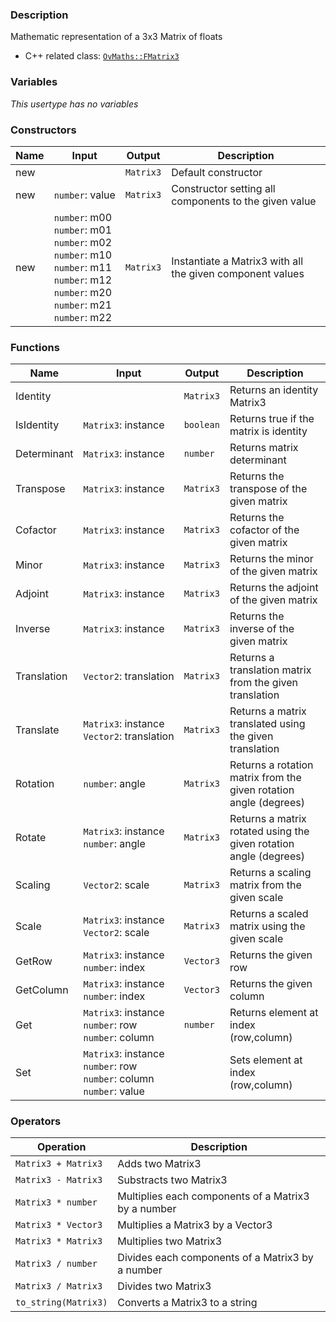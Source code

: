 ### Description
Mathematic representation of a 3x3 Matrix of floats

- C++ related class: [`OvMaths::FMatrix3`](https://github.com/adriengivry/Overload/blob/develop/Sources/Overload/OvMaths/include/OvMaths/FMatrix3.h)

### Variables
_This usertype has no variables_

### Constructors
|Name|Input|Output|Description|
|-|-|-|-|
|new||`Matrix3`|Default constructor|
|new|`number`:&nbsp;value<br>|`Matrix3`|Constructor setting all components to the given value|
|new|`number`:&nbsp;m00<br>`number`:&nbsp;m01<br>`number`:&nbsp;m02<br>`number`:&nbsp;m10<br>`number`:&nbsp;m11<br>`number`:&nbsp;m12<br>`number`:&nbsp;m20<br>`number`:&nbsp;m21<br>`number`:&nbsp;m22<br>|`Matrix3`|Instantiate a Matrix3 with all the given component values|

### Functions
|Name|Input|Output|Description|
|-|-|-|-|
|Identity||`Matrix3`|Returns an identity Matrix3|
|IsIdentity|`Matrix3`:&nbsp;instance<br>|`boolean`|Returns true if the matrix is identity|
|Determinant|`Matrix3`:&nbsp;instance<br>|`number`|Returns matrix determinant|
|Transpose|`Matrix3`:&nbsp;instance<br>|`Matrix3`|Returns the transpose of the given matrix|
|Cofactor|`Matrix3`:&nbsp;instance<br>|`Matrix3`|Returns the cofactor of the given matrix|
|Minor|`Matrix3`:&nbsp;instance<br>|`Matrix3`|Returns the minor of the given matrix|
|Adjoint|`Matrix3`:&nbsp;instance<br>|`Matrix3`|Returns the adjoint of the given matrix|
|Inverse|`Matrix3`:&nbsp;instance<br>|`Matrix3`|Returns the inverse of the given matrix|
|Translation|`Vector2`:&nbsp;translation<br>|`Matrix3`|Returns a translation matrix from the given translation|
|Translate|`Matrix3`:&nbsp;instance<br>`Vector2`:&nbsp;translation<br>|`Matrix3`|Returns a matrix translated using the given translation|
|Rotation|`number`:&nbsp;angle<br>|`Matrix3`|Returns a rotation matrix from the given rotation angle (degrees)|
|Rotate|`Matrix3`:&nbsp;instance<br>`number`:&nbsp;angle<br>|`Matrix3`|Returns a matrix rotated using the given rotation angle (degrees)|
|Scaling|`Vector2`:&nbsp;scale<br>|`Matrix3`|Returns a scaling matrix from the given scale|
|Scale|`Matrix3`:&nbsp;instance<br>`Vector2`:&nbsp;scale<br>|`Matrix3`|Returns a scaled matrix using the given scale|
|GetRow|`Matrix3`:&nbsp;instance<br>`number`:&nbsp;index<br>|`Vector3`|Returns the given row|
|GetColumn|`Matrix3`:&nbsp;instance<br>`number`:&nbsp;index<br>|`Vector3`|Returns the given column|
|Get|`Matrix3`:&nbsp;instance<br>`number`:&nbsp;row<br>`number`:&nbsp;column<br>|`number`|Returns element at index (row,column)|
|Set|`Matrix3`:&nbsp;instance<br>`number`:&nbsp;row<br>`number`:&nbsp;column<br>`number`:&nbsp;value<br>||Sets element at index (row,column)|

### Operators
|Operation|Description|
|-|-|
|`Matrix3 + Matrix3`|Adds two Matrix3|
|`Matrix3 - Matrix3`|Substracts two Matrix3|
|`Matrix3 * number`|Multiplies each components of a Matrix3 by a number|
|`Matrix3 * Vector3`|Multiplies a Matrix3 by a Vector3|
|`Matrix3 * Matrix3`|Multiplies two Matrix3|
|`Matrix3 / number`|Divides each components of a Matrix3 by a number|
|`Matrix3 / Matrix3`|Divides two Matrix3|
|`to_string(Matrix3)`|Converts a Matrix3 to a string|
